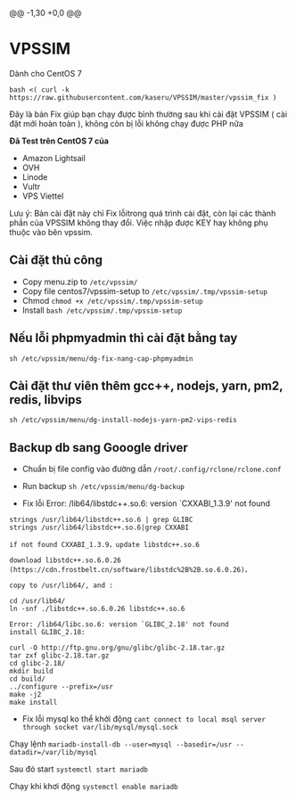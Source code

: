 @@ -1,30 +0,0 @@
# VPSSIM

Dành cho CentOS 7
```
bash <( curl -k https://raw.githubusercontent.com/kaseru/VPSSIM/master/vpssim_fix )
```

Đây là bản Fix giúp bạn chạy được bình thường sau khi cài đặt VPSSIM ( cài đặt mới hoàn toàn ), không còn bị lỗi không chạy được PHP nữa

**Đã Test trên CentOS 7 của**

+ Amazon Lightsail
+ OVH
+ Linode
+ Vultr
+ VPS Viettel

Lưu ý: Bản cài đặt này chỉ Fix lỗitrong quá trình cài đặt, còn lại các thành phần của VPSSIM không thay đổi. Việc nhập được KEY hay không phụ thuộc vào bên vpssim.

## Cài đặt thủ công
- Copy menu.zip to ```/etc/vpssim/```
- Copy file centos7/vpssim-setup to ```/etc/vpssim/.tmp/vpssim-setup```
- Chmod ```chmod +x /etc/vpssim/.tmp/vpssim-setup ```
- Install ```bash /etc/vpssim/.tmp/vpssim-setup```


## Nếu lỗi phpmyadmin thì cài đặt bằng tay

```sh /etc/vpssim/menu/dg-fix-nang-cap-phpmyadmin ```

## Cài đặt thư viên thêm gcc++, nodejs, yarn, pm2, redis, libvips

```sh /etc/vpssim/menu/dg-install-nodejs-yarn-pm2-vips-redis ```

## Backup db sang Gooogle driver

- Chuẩn bị file config vào đường dẫn
```/root/.config/rclone/rclone.conf```

- Run backup
```sh /etc/vpssim/menu/dg-backup ```


- Fix lỗi Error: /lib64/libstdc++.so.6: version `CXXABI_1.3.9' not found
```
strings /usr/lib64/libstdc++.so.6 | grep GLIBC
strings /usr/lib64/libstdc++.so.6|grep CXXABI

if not found CXXABI_1.3.9，update libstdc++.so.6

download libstdc++.so.6.0.26 (https://cdn.frostbelt.cn/software/libstdc%2B%2B.so.6.0.26)，

copy to /usr/lib64/, and :

cd /usr/lib64/
ln -snf ./libstdc++.so.6.0.26 libstdc++.so.6

Error: /lib64/libc.so.6: version `GLIBC_2.18' not found
install GLIBC_2.18:

curl -O http://ftp.gnu.org/gnu/glibc/glibc-2.18.tar.gz
tar zxf glibc-2.18.tar.gz
cd glibc-2.18/
mkdir build
cd build/
../configure --prefix=/usr
make -j2
make install

```

- Fix lỗi mysql ko thể khởi động ```cant connect to local msql server through socket var/lib/mysql/mysql.sock```

Chạy lệnh
```mariadb-install-db --user=mysql --basedir=/usr --datadir=/var/lib/mysql ```

Sau đó start
```systemctl start mariadb```

Chạy khi khơi động
```systemctl enable mariadb```
